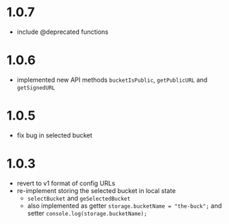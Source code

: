 # 1.0.7
- include @deprecated functions

# 1.0.6
- implemented new API methods `bucketIsPublic`, `getPublicURL` and `getSignedURL`

# 1.0.5
- fix bug in selected bucket

# 1.0.3
- revert to v1 format of config URLs
- re-implement storing the selected bucket in local state
  - `selectBucket` and `geSelectedBucket`
  - also implemented as getter
    `storage.bucketName = "the-buck";` and setter `console.log(storage.bucketName);`
